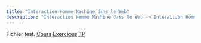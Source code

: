 ```yaml
---
title: "Interaction Homme Machine dans le Web"
description: "Interaction Homme Machine dans le Web -> Interaction Homme Machine dans le Web"
---
```


Fichier test.
[Cours](./cours)
[Exercices](./exercices)
[TP](./tp)